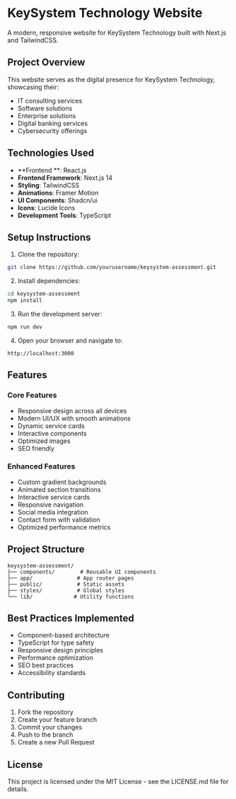 # KeySystem Technology Website

A modern, responsive website for KeySystem Technology built with Next.js and TailwindCSS.

## Project Overview

This website serves as the digital presence for KeySystem Technology, showcasing their:

- IT consulting services
- Software solutions
- Enterprise solutions
- Digital banking services
- Cybersecurity offerings

## Technologies Used

- **Frontend **: React.js
- **Frontend Framework**: Next.js 14
- **Styling**: TailwindCSS
- **Animations**: Framer Motion
- **UI Components**: Shadcn/ui
- **Icons**: Lucide Icons
- **Development Tools**: TypeScript

## Setup Instructions

1. Clone the repository:

```bash
git clone https://github.com/yourusername/keysystem-assessment.git
```

2. Install dependencies:

```bash
cd keysystem-assessment
npm install
```

3. Run the development server:

```bash
npm run dev
```

4. Open your browser and navigate to:

```
http://localhost:3000
```

## Features

### Core Features

- Responsive design across all devices
- Modern UI/UX with smooth animations
- Dynamic service cards
- Interactive components
- Optimized images
- SEO friendly

### Enhanced Features

- Custom gradient backgrounds
- Animated section transitions
- Interactive service cards
- Responsive navigation
- Social media integration
- Contact form with validation
- Optimized performance metrics

## Project Structure

```
keysystem-assessment/
├── components/        # Reusable UI components
├── app/              # App router pages
├── public/           # Static assets
├── styles/           # Global styles
└── lib/             # Utility functions
```

## Best Practices Implemented

- Component-based architecture
- TypeScript for type safety
- Responsive design principles
- Performance optimization
- SEO best practices
- Accessibility standards

## Contributing

1. Fork the repository
2. Create your feature branch
3. Commit your changes
4. Push to the branch
5. Create a new Pull Request

## License

This project is licensed under the MIT License - see the LICENSE.md file for details.
